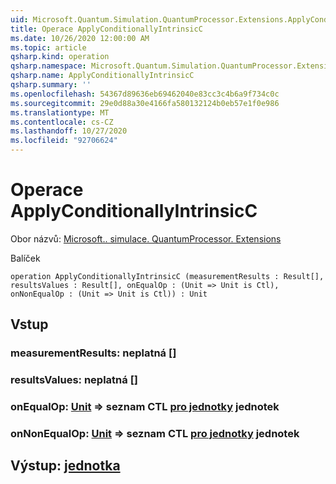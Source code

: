 ```yaml
---
uid: Microsoft.Quantum.Simulation.QuantumProcessor.Extensions.ApplyConditionallyIntrinsicC
title: Operace ApplyConditionallyIntrinsicC
ms.date: 10/26/2020 12:00:00 AM
ms.topic: article
qsharp.kind: operation
qsharp.namespace: Microsoft.Quantum.Simulation.QuantumProcessor.Extensions
qsharp.name: ApplyConditionallyIntrinsicC
qsharp.summary: ''
ms.openlocfilehash: 54367d89636eb69462040e83cc3c4b6a9f734c0c
ms.sourcegitcommit: 29e0d88a30e4166fa580132124b0eb57e1f0e986
ms.translationtype: MT
ms.contentlocale: cs-CZ
ms.lasthandoff: 10/27/2020
ms.locfileid: "92706624"
---
```

# <a name="applyconditionallyintrinsicc-operation"></a>Operace ApplyConditionallyIntrinsicC

Obor názvů: [Microsoft.. simulace. QuantumProcessor. Extensions](xref:Microsoft.Quantum.Simulation.QuantumProcessor.Extensions)

Balíček [](https://nuget.org/packages/)




```qsharp
operation ApplyConditionallyIntrinsicC (measurementResults : Result[], resultsValues : Result[], onEqualOp : (Unit => Unit is Ctl), onNonEqualOp : (Unit => Unit is Ctl)) : Unit
```


## <a name="input"></a>Vstup

### <a name="measurementresults--__invalidresult__"></a>measurementResults: __neplatná <Result>__ []




### <a name="resultsvalues--__invalidresult__"></a>resultsValues: __neplatná <Result>__ []




### <a name="onequalop--unit--unit-ctl"></a>onEqualOp: [Unit](xref:microsoft.quantum.lang-ref.unit) => seznam CTL [pro jednotky](xref:microsoft.quantum.lang-ref.unit) jednotek




### <a name="onnonequalop--unit--unit-ctl"></a>onNonEqualOp: [Unit](xref:microsoft.quantum.lang-ref.unit) => seznam CTL [pro jednotky](xref:microsoft.quantum.lang-ref.unit) jednotek





## <a name="output--unit"></a>Výstup: [jednotka](xref:microsoft.quantum.lang-ref.unit)

